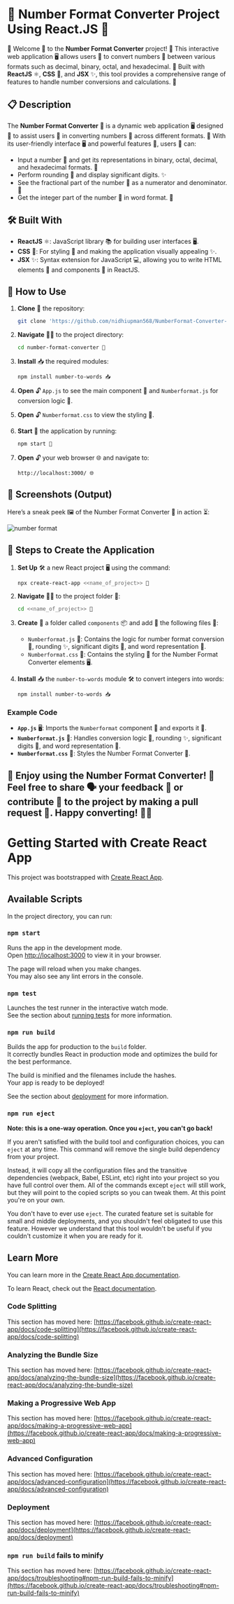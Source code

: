 # 🔢 Number Format Converter Project Using React.JS 🔢

🎉 Welcome 🎉 to the **Number Format Converter** project! 🔢 This interactive web application 🖥️ allows users 👥 to convert numbers 🔢 between various formats such as decimal, binary, octal, and hexadecimal. 🚀 Built with **ReactJS** ⚛️, **CSS** 🎨, and **JSX** ✨, this tool provides a comprehensive range of features to handle number conversions and calculations. 🧮

## 📋 Description

The **Number Format Converter** 🔢 is a dynamic web application 🖥️ designed 📝 to assist users 👥 in converting numbers 🔢 across different formats. 🌟 With its user-friendly interface 🖥️ and powerful features 🔧, users 👥 can:

- Input a number 🔢 and get its representations in binary, octal, decimal, and hexadecimal formats. 🔄
- Perform rounding 🔢 and display significant digits. ✨
- See the fractional part of the number 🔢 as a numerator and denominator. 🧮
- Get the integer part of the number 🔢 in word format. 📝

## 🛠️ Built With

- **ReactJS** ⚛️: JavaScript library 📚 for building user interfaces 🖥️.
- **CSS** 🎨: For styling 🎨 and making the application visually appealing ✨.
- **JSX** ✨: Syntax extension for JavaScript 💻, allowing you to write HTML elements 📄 and components 🔧 in ReactJS.

## 🚀 How to Use

1. **Clone** 🔄 the repository: 

   ```bash
   git clone 'https://github.com/nidhiupman568/NumberFormat-Converter-Using-React.JS.git' 🔄
   ```

2. **Navigate** 🚶‍♂️ to the project directory:

   ```bash
   cd number-format-converter 📂
   ```

3. **Install** 📥 the required modules:

   ```bash
   npm install number-to-words 📥
   ```

4. **Open** 🔓 `App.js` to see the main component 🧩 and `Numberformat.js` for conversion logic 🧮.

5. **Open** 🔓 `Numberformat.css` to view the styling 🎨.

6. **Start** 🚀 the application by running:

   ```bash
   npm start 🚀
   ```

7. **Open** 🔓 your web browser 🌐 and navigate to:

   ```
   http://localhost:3000/ 🌐
   ```

## 📸 Screenshots (Output)

Here’s a sneak peek 🖼️ of the Number Format Converter 🔢 in action ⏳:

![number format](https://github.com/user-attachments/assets/697452ab-2243-4749-8c6f-d3edbd33378f)

## 📝 Steps to Create the Application

1. **Set Up** 🛠️ a new React project 🖥️ using the command:

   ```bash
   npx create-react-app <<name_of_project>> 🎉
   ```

2. **Navigate** 🚶‍♂️ to the project folder 📂:

   ```bash
   cd <<name_of_project>> 📂
   ```

3. **Create** 📂 a folder called `components` 📦 and add 📝 the following files 📄:

   - `Numberformat.js` 🔢: Contains the logic for number format conversion 🧮, rounding ✨, significant digits 🔢, and word representation 📝.
   - `Numberformat.css` 🎨: Contains the styling 🎨 for the Number Format Converter elements 🖥️.

4. **Install** 📥 the `number-to-words` module 🛠️ to convert integers into words:

   ```bash
   npm install number-to-words 📥
   ```

### Example Code

- **`App.js`** 🖥️: Imports the `Numberformat` component 🧩 and exports it 🔄.
- **`Numberformat.js`** 🔢: Handles conversion logic 🧮, rounding ✨, significant digits 🔢, and word representation 📝.
- **`Numberformat.css`** 🎨: Styles the Number Format Converter 🔢.

## 🎉 Enjoy using the Number Format Converter! 🎉 Feel free to share 🗣️ your feedback 📝 or contribute 🤝 to the project by making a pull request 🚀. Happy converting! 🔢💫


# Getting Started with Create React App

This project was bootstrapped with [Create React App](https://github.com/facebook/create-react-app).

## Available Scripts

In the project directory, you can run:

### `npm start`

Runs the app in the development mode.\
Open [http://localhost:3000](http://localhost:3000) to view it in your browser.

The page will reload when you make changes.\
You may also see any lint errors in the console.

### `npm test`

Launches the test runner in the interactive watch mode.\
See the section about [running tests](https://facebook.github.io/create-react-app/docs/running-tests) for more information.

### `npm run build`

Builds the app for production to the `build` folder.\
It correctly bundles React in production mode and optimizes the build for the best performance.

The build is minified and the filenames include the hashes.\
Your app is ready to be deployed!

See the section about [deployment](https://facebook.github.io/create-react-app/docs/deployment) for more information.

### `npm run eject`

**Note: this is a one-way operation. Once you `eject`, you can't go back!**

If you aren't satisfied with the build tool and configuration choices, you can `eject` at any time. This command will remove the single build dependency from your project.

Instead, it will copy all the configuration files and the transitive dependencies (webpack, Babel, ESLint, etc) right into your project so you have full control over them. All of the commands except `eject` will still work, but they will point to the copied scripts so you can tweak them. At this point you're on your own.

You don't have to ever use `eject`. The curated feature set is suitable for small and middle deployments, and you shouldn't feel obligated to use this feature. However we understand that this tool wouldn't be useful if you couldn't customize it when you are ready for it.

## Learn More

You can learn more in the [Create React App documentation](https://facebook.github.io/create-react-app/docs/getting-started).

To learn React, check out the [React documentation](https://reactjs.org/).

### Code Splitting

This section has moved here: [https://facebook.github.io/create-react-app/docs/code-splitting](https://facebook.github.io/create-react-app/docs/code-splitting)

### Analyzing the Bundle Size

This section has moved here: [https://facebook.github.io/create-react-app/docs/analyzing-the-bundle-size](https://facebook.github.io/create-react-app/docs/analyzing-the-bundle-size)

### Making a Progressive Web App

This section has moved here: [https://facebook.github.io/create-react-app/docs/making-a-progressive-web-app](https://facebook.github.io/create-react-app/docs/making-a-progressive-web-app)

### Advanced Configuration

This section has moved here: [https://facebook.github.io/create-react-app/docs/advanced-configuration](https://facebook.github.io/create-react-app/docs/advanced-configuration)

### Deployment

This section has moved here: [https://facebook.github.io/create-react-app/docs/deployment](https://facebook.github.io/create-react-app/docs/deployment)

### `npm run build` fails to minify

This section has moved here: [https://facebook.github.io/create-react-app/docs/troubleshooting#npm-run-build-fails-to-minify](https://facebook.github.io/create-react-app/docs/troubleshooting#npm-run-build-fails-to-minify)
